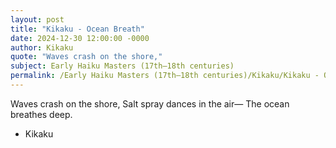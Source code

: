 ```yaml
---
layout: post
title: "Kikaku - Ocean Breath"
date: 2024-12-30 12:00:00 -0000
author: Kikaku
quote: "Waves crash on the shore,"
subject: Early Haiku Masters (17th–18th centuries)
permalink: /Early Haiku Masters (17th–18th centuries)/Kikaku/Kikaku - Ocean Breath
---
```


Waves crash on the shore,
Salt spray dances in the air—
The ocean breathes deep.

- Kikaku
